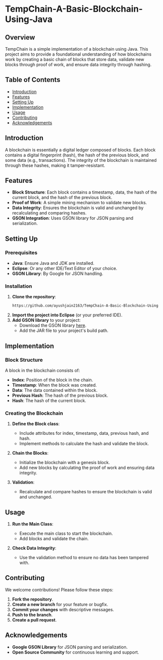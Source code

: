 # TempChain-A-Basic-Blockchain-Using-Java


## Overview

TempChain is a simple implementation of a blockchain using Java. This project aims to provide a foundational understanding of how blockchains work by creating a basic chain of blocks that store data, validate new blocks through proof of work, and ensure data integrity through hashing.

## Table of Contents

- [Introduction](#introduction)
- [Features](#features)
- [Setting Up](#setting-up)
- [Implementation](#implementation)
- [Usage](#usage)
- [Contributing](#contributing)
- [Acknowledgements](#acknowledgements)

## Introduction

A blockchain is essentially a digital ledger composed of blocks. Each block contains a digital fingerprint (hash), the hash of the previous block, and some data (e.g., transactions). The integrity of the blockchain is maintained through these hashes, making it tamper-resistant.

## Features

- **Block Structure**: Each block contains a timestamp, data, the hash of the current block, and the hash of the previous block.
- **Proof of Work**: A simple mining mechanism to validate new blocks.
- **Data Integrity**: Ensures the blockchain is valid and unchanged by recalculating and comparing hashes.
- **GSON Integration**: Uses GSON library for JSON parsing and serialization.

## Setting Up

### Prerequisites

- **Java**: Ensure Java and JDK are installed.
- **Eclipse**: Or any other IDE/Text Editor of your choice.
- **GSON Library**: By Google for JSON handling.

### Installation

1. **Clone the repository**:
   ```bash
   https://github.com/ayushjain2163/TempChain-A-Basic-Blockchain-Using-Java
   ```
2. **Import the project into Eclipse** (or your preferred IDE).
3. **Add GSON library** to your project:
   - Download the GSON library [here](https://repo1.maven.org/maven2/com/google/code/gson/gson/2.6.2/gson-2.6.2.jar).
   - Add the JAR file to your project's build path.

## Implementation

### Block Structure

A block in the blockchain consists of:
- **Index**: Position of the block in the chain.
- **Timestamp**: When the block was created.
- **Data**: The data contained within the block.
- **Previous Hash**: The hash of the previous block.
- **Hash**: The hash of the current block.

### Creating the Blockchain

1. **Define the Block class**:
   - Include attributes for index, timestamp, data, previous hash, and hash.
   - Implement methods to calculate the hash and validate the block.

2. **Chain the Blocks**:
   - Initialize the blockchain with a genesis block.
   - Add new blocks by calculating the proof of work and ensuring data integrity.

3. **Validation**:
   - Recalculate and compare hashes to ensure the blockchain is valid and unchanged.



## Usage

1. **Run the Main Class**:
   - Execute the main class to start the blockchain.
   - Add blocks and validate the chain.

2. **Check Data Integrity**:
   - Use the validation method to ensure no data has been tampered with.

## Contributing

We welcome contributions! Please follow these steps:
1. **Fork the repository**.
2. **Create a new branch** for your feature or bugfix.
3. **Commit your changes** with descriptive messages.
4. **Push to the branch**.
5. **Create a pull request**.


## Acknowledgements

- **Google GSON Library** for JSON parsing and serialization.
- **Open Source Community** for continuous learning and support.
